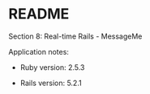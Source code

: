 # README

Section 8: Real-time Rails - MessageMe

Application notes:

* Ruby version: 2.5.3

* Rails version: 5.2.1
